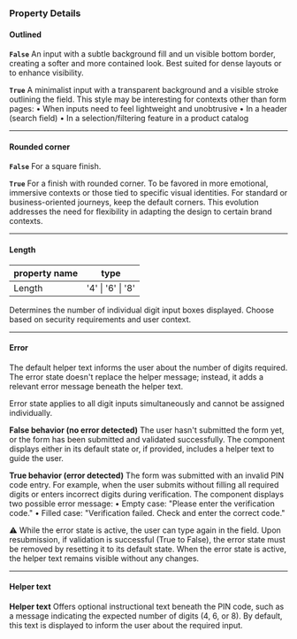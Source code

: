 ### Property Details

#### Outlined

**`False`** An input with a subtle background fill and un visible bottom border, creating a softer and more contained look. Best suited for dense layouts or to enhance visibility.

**`True`** A minimalist input with a transparent background and a visible stroke outlining the field. This style may be interesting for contexts other than form pages:
• When inputs need to feel lightweight and unobtrusive
• In a header (search field)
• In a selection/filtering feature in a product catalog

---

#### Rounded corner

**`False`** For a square finish.

**`True`** For a finish with rounded corner. To be favored in more emotional, immersive contexts or those tied to specific visual identities. For standard or business-oriented journeys, keep the default corners. This evolution addresses the need for flexibility in adapting the design to certain brand contexts.

---

#### Length

| property name | type |
|---------------|------|
| Length | '4' \| '6' \| '8' |

Determines the number of individual digit input boxes displayed. Choose based on security requirements and user context.

---

#### Error

The default helper text informs the user about the number of digits required. The error state doesn't replace the helper message; instead, it adds a relevant error message beneath the helper text.

Error state applies to all digit inputs simultaneously and cannot be assigned individually.

**False behavior (no error detected)** The user hasn't submitted the form yet, or the form has been submitted and validated successfully. The component displays either in its default state or, if provided, includes a helper text to guide the user.

**True behavior (error detected)** The form was submitted with an invalid PIN code entry. For example, when the user submits without filling all required digits or enters incorrect digits during verification. The component displays two possible error message:
• Empty case: "Please enter the verification code."
• Filled case: "Verification failed. Check and enter the correct code."

⚠️ While the error state is active, the user can type again in the field. Upon resubmission, if validation is successful (True to False), the error state must be removed by resetting it to its default state. When the error state is active, the helper text remains visible without any changes.

---

#### Helper text

**Helper text** Offers optional instructional text beneath the PIN code, such as a message indicating the expected number of digits (4, 6, or 8). By default, this text is displayed to inform the user about the required input.